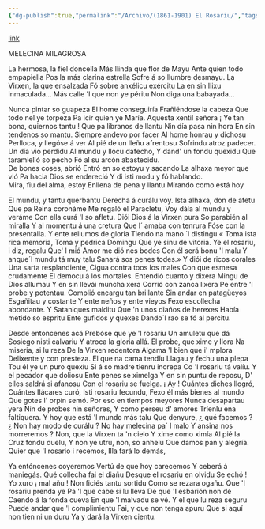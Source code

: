 ```yaml
---
{"dg-publish":true,"permalink":"/Archivo/(1861-1901) El Rosariu/","tags":["#Siglo_19","central","Jorge_Suárez_de_la_Riera","escrito","Gijón","poema"]}
---
```


[link](https://asturies.com/cavedaynava/rosariu.txt)

MELECINA MILAGROSA

La hermosa, la fiel doncella 
Más llinda que flor de Mayu 
Ante quien todo empapiella 
Pos la más clarina estrella 
Sofre á so llumbre desmayu.
La Virxen, la que ensalzada 
Fó sobre anxélicu exércitu 
La en sin Ilixu inmaculada... 
Más calle 'l que non ye péritu 
Non diga una babayada...


Nunca pintar so guapeza
El home conseguiría
Frañiéndose la cabeza 
Que todo nel ye torpeza
Pa icir quien ye María.
Aquesta xentil señora
¡ Ye tan bona, quiernos tantu !
Que pa libranos de llantu
Nin día pasa nin hora
En sin tendenos so mantu.
Siempre andevo por facer 
Al home honrau y dichosu 
Perlloca, y llegóse á ver 
Al pié de un lleñu afrentosu 
Sofrindu atroz padecer.  
Un día vió perdidu 
Al mundu y llocu dafecho, 
Y dand' un fondu quexidu 
Que taramielló so pecho 
Fó al su arcón abastecidu.  
De bones coses, abrió 
Entró en so estoyu y sacando 
La alhaxa meyor que vió 
Pa hacia Dios se endereció 
Y di isti modu y fó hablando.  
Mira, fiu del alma, estoy 
Enllena de pena y llantu 
Mirando como está hoy






El mundu, y tantu querbantu 
Derecha á curálu voy.
Ista alhaxa, don de afetu 
Que pa Reina coronáme 
Me regaló el Paracletu, 
Voy dála al mundu y veráme 
Con ella curá 'l so afletu.
Diói Dios á la Virxen pura 
So parabién al miralla 
Y al momentu á una cretura 
Que l´ amaba con tenrura 
Fóse con la presentalla.
Y ente rellumos de gloria 
Tiendo na mano ´l distingu 
« Toma ista rica memoria, 
Toma y pedrica Domingu 
Que ye sinu de vitoria.
Ye el rosariu, i diz, regalu 
Que' l mió Amor me dió nes bodes 
Con él será bonu 'l malu 
Y anque´l mundu tá muy talu 
Sanará sos penes todes.»
Y diói de ricos corales 
Una sarta resplandiente, 
Cigua contra toos los males 
Con que esmesa crudamente 
El democu á los mortales.
Entendió cuanto y dixera 
Mingu de Dios allumau 
Y en sin llevái muncha xera 
Corrió con zanca lixera 
Pe entre 'l probe y potentau.
Complió encargu tan brillante 
Sin andar en patagüeyos 
Esgañitau y costante 
Y ente neños y ente vieyos 
Fexo escollecha abondante.
Y Sataniques malditu 
Que 'n unos diaños de herexes 
Había metido so espritu 
Ente gufidos y quexes 
Dando´l rao se fó al percitu.






 Desde entoncenes acá
 Prebóse que ye 'l rosariu
 Un amuletu que dá
 Sosiego nisti calvariu
 Y atroca la gloria allá.
 El probe, que xime y llora
 Na miseria, si lu reza
 De la Virxen redentora
 Algama 'I bien que i' mplora
 Delixente y con presteza.
 El que na cama tendíu
 Llagau y fechu una plepa
 Tou él ye un puro quexíu
 Si á so madre tienru increpa
 Co 'l rosariu tá valíu.
 Y el pecador que doliosu
 Ente penes se ximelga
 Y en sin puntu de reposu,
 D' elles saldrá si afanosu
 Con el rosariu se fuelga.
 ¡ Ay ! Cuántes diches llogró,
 Cuántes Ilácares curó,
 Isti rosariu fecundu,
 Fexo él más bienes al mundo
 Que gotes l' orpín semó.
 Por eso en tiempos meyores
 Nunca desapartau yera
 Nin de probes nin señores,
 Y como perseu d' amores
 Tríenlu ena faltiquera.
 Y hoy que está 'l mundo más talu
 Que denyure, ¿ qué facemos ?
 ¿ Non hay modo de curálu ?
 No hay melecina pa´ l malo
 Y ansina nos morreremos ?
 Non, que la Virxen ta 'n cielo
 Y xime como ximía
 Al pié la Cruz fondu duelu,
 Y non ye utru, non, so anhelu
 Que damos pan y alegría.
 Quier que 'l rosario i recemos,
 Illa fará lo demás,




Ya entóncenes coyeremos 
Vertú de que hoy carecemos 
Y ceberá á maniegás.
Qué collecha fai el diañu 
Desque el rosariu en olvidu 
Se echó ! Yo xuro ¡ mal añu ! 
Non ficiés tantu sortidu 
Como se rezara ogañu.
Que 'l rosariu prenda ye 
Pa 'l que cabe si lu lleva 
De que 'I esbarión non dé 
Caendo á la fonda cueva 
En que 'l malvadu se vé.
Y el que lu reza seguru 
Puede andar que 'l complimientu 
Fai, y que non tenga apuru 
Que si aquí non tien ni un duru 
Ya y dará la Virxen cientu.